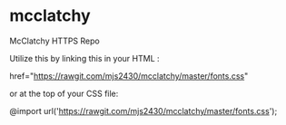 # mcclatchy
McClatchy HTTPS Repo

Utilize this by linking this in your HTML <head>:

 href="https://rawgit.com/mjs2430/mcclatchy/master/fonts.css"
 
 or at the top of your CSS file:

@import url('https://rawgit.com/mjs2430/mcclatchy/master/fonts.css');



